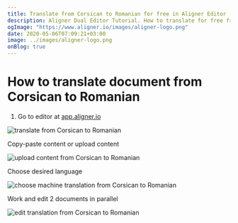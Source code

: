 ```yaml
---
title: Translate from Corsican to Romanian for free in Aligner Editor
description: Aligner Dual Editor Tutorial. How to translate for free from Corsican to Romanian. Aligner is multilingual document management platform. 
ogImage: "https://www.aligner.io/images/aligner-logo.png"
date: 2020-05-06T07:09:21+03:00
image: ../images/aligner-logo.png
onBlog: true
---
```


# How to translate document from Corsican to Romanian

1. Go to editor at [app.aligner.io](https://app.aligner.io "Aligner App web page")

![translate from Corsican to Romanian](../aligner-blank-editor.png "translate from Corsican to Romanian")

Copy-paste content or upload content

![upload content from Corsican to Romanian](../aligner-uploaded-document.png "upload content from Corsican to Romanian")

Choose desired language

![choose machine translation from Corsican to Romanian](../aligner-language-dropdown.png "choose machine translation from Corsican to Romanian")

Work and edit 2 documents in parallel

![edit translation from Corsican to Romanian](../aligner-double-sitded-editor.png "edit translation from Corsican to Romanian")

